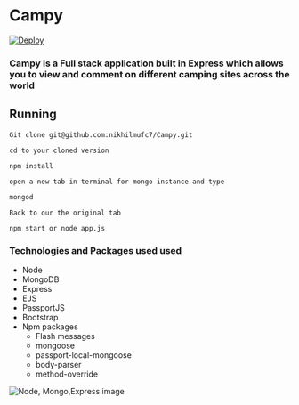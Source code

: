 # Campy
[![Deploy](https://www.herokucdn.com/deploy/button.svg)](https://heroku.com/deploy)

### Campy is a Full stack application built in Express which allows you to view and comment on different camping sites across the world

## Running

```
Git clone git@github.com:nikhilmufc7/Campy.git
```

```
cd to your cloned version
```

```
npm install
```

```
open a new tab in terminal for mongo instance and type

mongod
```

```
Back to our the original tab

npm start or node app.js
```

### Technologies and Packages used used
* Node 
* MongoDB
* Express
* EJS
* PassportJS
* Bootstrap
* Npm packages
  - Flash messages
  - mongoose
  - passport-local-mongoose
  - body-parser 
  - method-override
  
![Node, Mongo,Express image](https://www.js-tutorials.com/wp-content/uploads/2017/09/nodejs-mongodb-express-mongoose.png)
